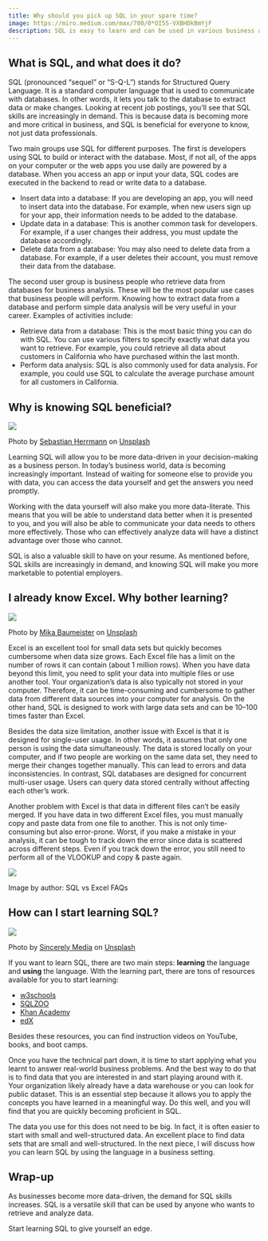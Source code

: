 ```yaml
---
title: Why should you pick up SQL in your spare time?
image: https://miro.medium.com/max/700/0*OI5S-VXBHDkBmYjF
description: SQL is easy to learn and can be used in various business applications. It is a powerful language used for data analysis in business. With little effort, everyone can learn to use SQL.
---
```


## What is SQL, and what does it do?

SQL (pronounced “sequel” or “S-Q-L”) stands for Structured Query Language. It is a standard computer language that is used to communicate with databases. In other words, it lets you talk to the database to extract data or make changes. Looking at recent job postings, you’ll see that SQL skills are increasingly in demand. This is because data is becoming more and more critical in business, and SQL is beneficial for everyone to know, not just data professionals.

Two main groups use SQL for different purposes. The first is developers using SQL to build or interact with the database. Most, if not all, of the apps on your computer or the web apps you use daily are powered by a database. When you access an app or input your data, SQL codes are executed in the backend to read or write data to a database.

-   Insert data into a database: If you are developing an app, you will need to insert data into the database. For example, when new users sign up for your app, their information needs to be added to the database.
-   Update data in a database: This is another common task for developers. For example, if a user changes their address, you must update the database accordingly.
-   Delete data from a database: You may also need to delete data from a database. For example, if a user deletes their account, you must remove their data from the database.

The second user group is business people who retrieve data from databases for business analysis. These will be the most popular use cases that business people will perform. Knowing how to extract data from a database and perform simple data analysis will be very useful in your career. Examples of activities include:

-   Retrieve data from a database: This is the most basic thing you can do with SQL. You can use various filters to specify exactly what data you want to retrieve. For example, you could retrieve all data about customers in California who have purchased within the last month.
-   Perform data analysis: SQL is also commonly used for data analysis. For example, you could use SQL to calculate the average purchase amount for all customers in California.

## Why is knowing SQL beneficial?

![](https://miro.medium.com/max/700/0*4LX-2e-tJM450_p5)

Photo by [Sebastian Herrmann](https://unsplash.com/@officestock?utm_source=medium&utm_medium=referral) on [Unsplash](https://unsplash.com/?utm_source=medium&utm_medium=referral)

Learning SQL will allow you to be more data-driven in your decision-making as a business person. In today’s business world, data is becoming increasingly important. Instead of waiting for someone else to provide you with data, you can access the data yourself and get the answers you need promptly.

Working with the data yourself will also make you more data-literate. This means that you will be able to understand data better when it is presented to you, and you will also be able to communicate your data needs to others more effectively. Those who can effectively analyze data will have a distinct advantage over those who cannot.

SQL is also a valuable skill to have on your resume. As mentioned before, SQL skills are increasingly in demand, and knowing SQL will make you more marketable to potential employers.

## I already know Excel. Why bother learning?

![](https://miro.medium.com/max/700/0*wCkmg7O5M2pDUiiz)

Photo by [Mika Baumeister](https://unsplash.com/@mbaumi?utm_source=medium&utm_medium=referral) on [Unsplash](https://unsplash.com/?utm_source=medium&utm_medium=referral)

Excel is an excellent tool for small data sets but quickly becomes cumbersome when data size grows. Each Excel file has a limit on the number of rows it can contain (about 1 million rows). When you have data beyond this limit, you need to split your data into multiple files or use another tool. Your organization’s data is also typically not stored in your computer. Therefore, it can be time-consuming and cumbersome to gather data from different data sources into your computer for analysis. On the other hand, SQL is designed to work with large data sets and can be 10–100 times faster than Excel.

Besides the data size limitation, another issue with Excel is that it is designed for single-user usage. In other words, it assumes that only one person is using the data simultaneously. The data is stored locally on your computer, and if two people are working on the same data set, they need to merge their changes together manually. This can lead to errors and data inconsistencies. In contrast, SQL databases are designed for concurrent multi-user usage. Users can query data stored centrally without affecting each other’s work.

Another problem with Excel is that data in different files can’t be easily merged. If you have data in two different Excel files, you must manually copy and paste data from one file to another. This is not only time-consuming but also error-prone. Worst, if you make a mistake in your analysis, it can be tough to track down the error since data is scattered across different steps. Even if you track down the error, you still need to perform all of the VLOOKUP and copy & paste again.

![](https://miro.medium.com/max/700/1*SIJqvvveo6p-U4-fNFSoig.png)

Image by author: SQL vs Excel FAQs

## How can I start learning SQL?

![](https://miro.medium.com/max/700/0*hTKib3bAybUE8ars)

Photo by [Sincerely Media](https://unsplash.com/@sincerelymedia?utm_source=medium&utm_medium=referral) on [Unsplash](https://unsplash.com/?utm_source=medium&utm_medium=referral)

If you want to learn SQL, there are two main steps: **learning** the language and **using** the language. With the learning part, there are tons of resources available for you to start learning:

-   [w3schools](https://www.w3schools.com/sql/default.asp)
-   [SQLZOO](https://sqlzoo.net/wiki/SQL_Tutorial)
-   [Khan Academy](https://www.khanacademy.org/computing/computer-programming/sql)
-   [edX](https://www.edx.org/course)

Besides these resources, you can find instruction videos on YouTube, books, and boot camps.

Once you have the technical part down, it is time to start applying what you learnt to answer real-world business problems. And the best way to do that is to find data that you are interested in and start playing around with it. Your organization likely already have a data warehouse or you can look for public dataset. This is an essential step because it allows you to apply the concepts you have learned in a meaningful way. Do this well, and you will find that you are quickly becoming proficient in SQL.

The data you use for this does not need to be big. In fact, it is often easier to start with small and well-structured data. An excellent place to find data sets that are small and well-structured. In the next piece, I will discuss how you can learn SQL by using the language in a business setting.

## Wrap-up

As businesses become more data-driven, the demand for SQL skills increases. SQL is a versatile skill that can be used by anyone who wants to retrieve and analyze data.

Start learning SQL to give yourself an edge.
